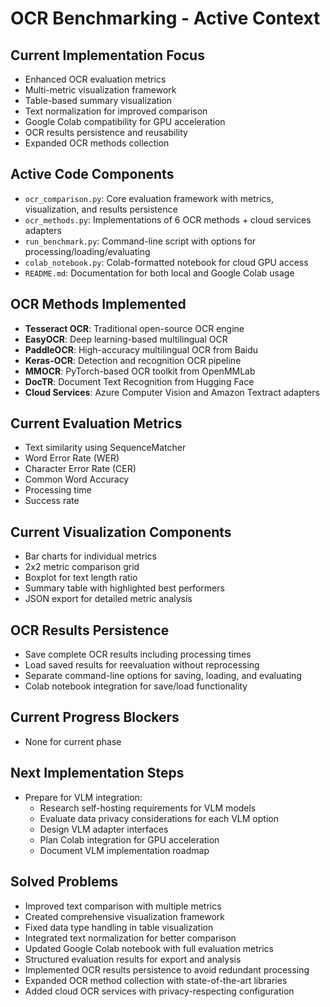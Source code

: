 # OCR Benchmarking - Active Context

## Current Implementation Focus
- Enhanced OCR evaluation metrics
- Multi-metric visualization framework
- Table-based summary visualization
- Text normalization for improved comparison
- Google Colab compatibility for GPU acceleration
- OCR results persistence and reusability
- Expanded OCR methods collection

## Active Code Components
- `ocr_comparison.py`: Core evaluation framework with metrics, visualization, and results persistence
- `ocr_methods.py`: Implementations of 6 OCR methods + cloud services adapters
- `run_benchmark.py`: Command-line script with options for processing/loading/evaluating
- `colab_notebook.py`: Colab-formatted notebook for cloud GPU access
- `README.md`: Documentation for both local and Google Colab usage

## OCR Methods Implemented
- **Tesseract OCR**: Traditional open-source OCR engine
- **EasyOCR**: Deep learning-based multilingual OCR
- **PaddleOCR**: High-accuracy multilingual OCR from Baidu
- **Keras-OCR**: Detection and recognition OCR pipeline
- **MMOCR**: PyTorch-based OCR toolkit from OpenMMLab
- **DocTR**: Document Text Recognition from Hugging Face
- **Cloud Services**: Azure Computer Vision and Amazon Textract adapters

## Current Evaluation Metrics
- Text similarity using SequenceMatcher
- Word Error Rate (WER)
- Character Error Rate (CER)
- Common Word Accuracy
- Processing time
- Success rate

## Current Visualization Components
- Bar charts for individual metrics
- 2x2 metric comparison grid
- Boxplot for text length ratio
- Summary table with highlighted best performers
- JSON export for detailed metric analysis

## OCR Results Persistence
- Save complete OCR results including processing times
- Load saved results for reevaluation without reprocessing
- Separate command-line options for saving, loading, and evaluating
- Colab notebook integration for save/load functionality

## Current Progress Blockers
- None for current phase

## Next Implementation Steps
- Prepare for VLM integration:
  - Research self-hosting requirements for VLM models
  - Evaluate data privacy considerations for each VLM option
  - Design VLM adapter interfaces
  - Plan Colab integration for GPU acceleration
  - Document VLM implementation roadmap

## Solved Problems
- Improved text comparison with multiple metrics
- Created comprehensive visualization framework
- Fixed data type handling in table visualization
- Integrated text normalization for better comparison
- Updated Google Colab notebook with full evaluation metrics
- Structured evaluation results for export and analysis
- Implemented OCR results persistence to avoid redundant processing
- Expanded OCR method collection with state-of-the-art libraries
- Added cloud OCR services with privacy-respecting configuration 